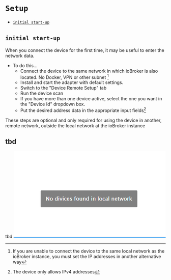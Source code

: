 # `Setup`
- [`initial start-up`](#initial-start-up) 

## `initial start-up`
When you connect the device for the first time, it may be useful to enter the network data.
* To do this...
  - Connect the device to the same network in which ioBroker is also located. No Docker, VPN or other subnet [^1]
  - Install and start the adapter with default settings.
  - Switch to the "Device Remote Setup" tab
  - Run the device scan
  - If you have more than one device active, select the one you want in the "Device Id" dropdown box.
  - Put the desired address data in the appropriate input fields[^2]

These steps are optional and only required for using the device in another, remote network, outside the local network at the ioBroker instance

[^1]: If you are unable to connect the device to the same local network as the ioBroker instance, you must set the IP addresses in another alternative way
[^2]: The device only allows IPv4 addresses

## tbd
tbd
  ![First Page](images/no-devices-found.png)
